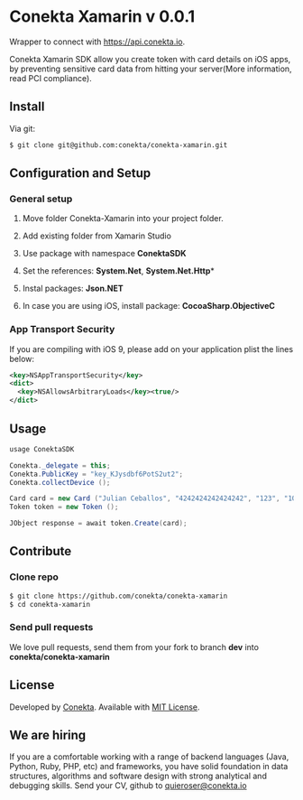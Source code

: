 Conekta Xamarin v 0.0.1
======================

Wrapper to connect with https://api.conekta.io.

Conekta Xamarin SDK allow you create token with card details on iOS apps, by preventing sensitive card data from hitting your server(More information, read PCI compliance).

## Install

Via git:

```sh
$ git clone git@github.com:conekta/conekta-xamarin.git
```

## Configuration and Setup

### General setup

1. Move folder Conekta-Xamarin into your project folder.

2. Add existing folder from Xamarin Studio

3. Use package with namespace **ConektaSDK**

4. Set the references: **System.Net**, **System.Net.Http***

5. Instal packages: **Json.NET**

6. In case you are using iOS, install package: **CocoaSharp.ObjectiveC**

### App Transport Security

If you are compiling with iOS 9, please add on your application plist the lines below:

```xml
<key>NSAppTransportSecurity</key>
<dict>
  <key>NSAllowsArbitraryLoads</key><true/>
</dict>
```

## Usage

```csharp
usage ConektaSDK

Conekta._delegate = this;
Conekta.PublicKey = "key_KJysdbf6PotS2ut2";
Conekta.collectDevice ();

Card card = new Card ("Julian Ceballos", "4242424242424242", "123", "10", "2018");
Token token = new Token ();

JObject response = await token.Create(card);
```

## Contribute

### Clone repo

```sh
$ git clone https://github.com/conekta/conekta-xamarin
$ cd conekta-xamarin
```

### Send pull requests

We love pull requests, send them from your fork to branch **dev** into **conekta/conekta-xamarin**

License
-------
Developed by [Conekta](https://www.conekta.io). Available with [MIT License](LICENSE).

We are hiring
-------------

If you are a comfortable working with a range of backend languages (Java, Python, Ruby, PHP, etc) and frameworks, you have solid foundation in data structures, algorithms and software design with strong analytical and debugging skills. 
Send your CV, github to quieroser@conekta.io
